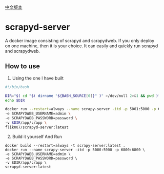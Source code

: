 [中文版本](./README_CN.md)
# scrapyd-server
A docker image consisting of scrapyd and scrapydweb. If you only deploy on one machine, then it is your choice. It can easily and quickly run scrapyd and scrapydweb.

## How to use
1. Using the one I have built
  ```bash
  #!/bin/bash
  
  DIR="$( cd "$( dirname "${BASH_SOURCE[0]}" )" >/dev/null 2>&1 && pwd )"
  echo $DIR
  
  docker run --restart=always --name scrapy-server -itd -p 5001:5000 -p 6800:6800 \
  -e SCRAPYDWEB_USERNAME=admin \
  -e SCRAPYDWEB_PASSWORD=password \
  -v $DIR/app/:/app \
  flik007/scrapyd-server:latest
  
  ```
2. Build it yourself And Run
  ```
  docker build --restart=always -t scrapy-server:latest .
  docker run --name scrapy-server -itd -p 5000:5000 -p 6800:6800 \
  -e SCRAPYDWEB_USERNAME=admin \
  -e SCRAPYDWEB_PASSWORD=password \
  -v $DIR/app/:/app \
  scrapyd-server:latest
  ```
